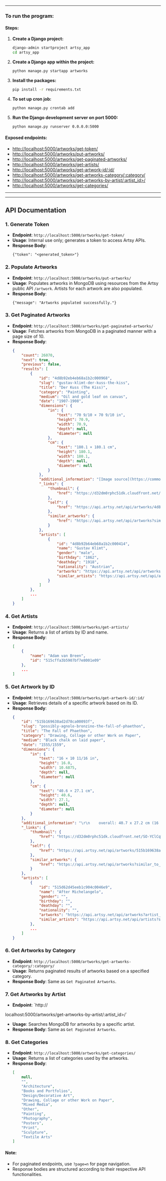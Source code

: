 
---

### To run the program:

#### Steps:

1. **Create a Django project:**
   ```bash
   django-admin startproject artsy_app
   cd artsy_app
   ```

2. **Create a Django app within the project:**
   ```bash
   python manage.py startapp artworks
   ```

3. **Install the packages:**
   ```bash
   pip install -r requirements.txt
   ```

4. **To set up cron job:**
   ```bash
   python manage.py crontab add
   ```

5. **Run the Django development server on port 5000:**
   ```bash
   python manage.py runserver 0.0.0.0:5000
   ```

#### Exposed endpoints:

- [http://localhost:5000/artworks/get-token/](http://localhost:5000/artworks/get-token/)
- [http://localhost:5000/artworks/put-artworks/](http://localhost:5000/artworks/put-artworks/)
- [http://localhost:5000/artworks/get-paginated-artworks/](http://localhost:5000/artworks/get-paginated-artworks/)
- [http://localhost:5000/artworks/get-artists/](http://localhost:5000/artworks/get-artists/)
- [http://localhost:5000/artworks/get-artwork-id/:id/](http://localhost:5000/artworks/get-artwork-id/:id/)
- [http://localhost:5000/artworks/get-artworks-category/:category/](http://localhost:5000/artworks/get-artworks-category/:category/)
- [http://localhost:5000/artworks/get-artworks-by-artist/:artist_id>/](http://localhost:5000/artworks/get-artworks-by-artist/:artist_id/)
- [http://localhost:5000/artworks/get-categories/](http://localhost:5000/artworks/get-categories/)

---

---

## API Documentation

### 1. Generate Token
- **Endpoint**: `http://localhost:5000/artworks/get-token/`
- **Usage**: Internal use only; generates a token to access Artsy APIs.
- **Response Body**:
  ```
  {"token": "<generated_token>"}
  ```

### 2. Populate Artworks
- **Endpoint**: `http://localhost:5000/artworks/put-artworks/`
- **Usage**: Populates artworks in MongoDB using resources from the Artsy public API `/artwork`. Artists for each artwork are also populated.
- **Response Body**:
  ```
  {"message": "Artworks populated successfully."}
  ```

### 3. Get Paginated Artworks
- **Endpoint**: `http://localhost:5000/artworks/get-paginated-artworks/`
- **Usage**: Fetches artworks from MongoDB in a paginated manner with a page size of 10.
- **Response Body**:
  ```json
  {
      "count": 26070,
      "next": true,
      "previous": false,
      "results": [
          {
              "id": "4d8b92eb4eb68a1b2c000968",
              "slug": "gustav-klimt-der-kuss-the-kiss",
              "title": "Der Kuss (The Kiss)",
              "category": "Painting",
              "medium": "Oil and gold leaf on canvas",
              "date": "1907-1908",
              "dimensions": {
                  "in": {
                      "text": "70 9/10 × 70 9/10 in",
                      "height": 70.9,
                      "width": 70.9,
                      "depth": null,
                      "diameter": null
                  },
                  "cm": {
                      "text": "180.1 × 180.1 cm",
                      "height": 180.1,
                      "width": 180.1,
                      "depth": null,
                      "diameter": null
                  }
              },
              "additional_information": "[Image source](https://commons.wikimedia.org/wiki/File:Klimt_-_The_Kiss.jpg)",
              "_links": {
                  "thumbnail": {
                      "href": "https://d32dm0rphc51dk.cloudfront.net/NOpIAwQa-3r51Cg9qXKbfA/medium.jpg"
                  },
                  "self": {
                      "href": "https://api.artsy.net/api/artworks/4d8b92eb4eb68a1b2c000968"
                  },
                  "similar_artworks": {
                      "href": "https://api.artsy.net/api/artworks?similar_to_artwork_id=4d8b92eb4eb68a1b2c000968"
                  }
              },
              "artists": [
                  {
                      "id": "4d8b92b64eb68a1b2c000414",
                      "name": "Gustav Klimt",
                      "gender": "male",
                      "birthday": "1862",
                      "deathday": "1918",
                      "nationality": "Austrian",
                      "artworks": "https://api.artsy.net/api/artworks?artist_id=4d8b92b64eb68a1b2c000414",
                      "similar_artists": "https://api.artsy.net/api/artists?similar_to_artist_id=4d8b92b64eb68a1b2c000414"
                  }
              ]
          },
          ...
      ]
  }
  ```

### 4. Get Artists
- **Endpoint**: `http://localhost:5000/artworks/get-artists/`
- **Usage**: Returns a list of artists by ID and name.
- **Response Body**:
  ```json
  [
      {
          "name": "Adam van Breen",
          "id": "515cffa3b5907bf7e8001e09"
      },
      ...
  ]
  ```

### 5. Get Artwork by ID
- **Endpoint**: `http://localhost:5000/artworks/get-artwork-id/:id/`
- **Usage**: Retrieves details of a specific artwork based on its ID.
- **Response Body**:
  ```json
  {
      "id": "515b169638ad2d78ca00093f",
      "slug": "possibly-agnolo-bronzino-the-fall-of-phaethon",
      "title": "The Fall of Phaethon",
      "category": "Drawing, Collage or other Work on Paper",
      "medium": "Black chalk on laid paper",
      "date": "1555/1559",
      "dimensions": {
          "in": {
              "text": "16 × 10 11/16 in",
              "height": 16.0,
              "width": 10.6875,
              "depth": null,
              "diameter": null
          },
          "cm": {
              "text": "40.6 × 27.1 cm",
              "height": 40.6,
              "width": 27.1,
              "depth": null,
              "diameter": null
          }
      },
      "additional_information": "\r\n    overall: 40.7 x 27.2 cm (16 x 10 11/16 in.)\r\n    ",
      "_links": {
          "thumbnail": {
              "href": "https://d32dm0rphc51dk.cloudfront.net/SO-YClCqWhosku5HQ3HFTw/medium.jpg"
          },
          "self": {
              "href": "https://api.artsy.net/api/artworks/515b169638ad2d78ca00093f"
          },
          "similar_artworks": {
              "href": "https://api.artsy.net/api/artworks?similar_to_artwork_id=515b169638ad2d78ca00093f"
          }
      },
      "artists": [
          {
              "id": "515d62d45eeb1c904c0046e9",
              "name": "After Michelangelo",
              "gender": "",
              "birthday": "",
              "deathday": "",
              "nationality": "",
              "artworks": "https://api.artsy.net/api/artworks?artist_id=515d62d45eeb1c904c0046e9",
              "similar_artists": "https://api.artsy.net/api/artists?similar_to_artist_id=515d62d45eeb1c904c0046e9"
          },
          ...
      ]
  }
  ```

### 6. Get Artworks by Category
- **Endpoint**: `http://localhost:5000/artworks/get-artworks-category/:category/`
- **Usage**: Returns paginated results of artworks based on a specified category.
- **Response Body**: Same as `Get Paginated Artworks`.

### 7. Get Artworks by Artist
- **Endpoint**: `http://

localhost:5000/artworks/get-artworks-by-artist/:artist_id>/`
- **Usage**: Searches MongoDB for artworks by a specific artist.
- **Response Body**: Same as `Get Paginated Artworks`.

### 8. Get Categories
- **Endpoint**: `http://localhost:5000/artworks/get-categories/`
- **Usage**: Returns a list of categories used by the artworks.
- **Response Body**:
  ```json
  [
      null,
      "",
      "Architecture",
      "Books and Portfolios",
      "Design/Decorative Art",
      "Drawing, Collage or other Work on Paper",
      "Mixed Media",
      "Other",
      "Painting",
      "Photography",
      "Posters",
      "Print",
      "Sculpture",
      "Textile Arts"
  ]
  ```

#### Note:
- For paginated endpoints, use `?page=n` for page navigation.
- Response bodies are structured according to their respective API functionalities.